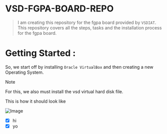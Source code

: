 # VSD-FGPA-BOARD-REPO
> I am creating this repository for the fgpa board provided by `VSDIAT`. This repository covers all the steps, tasks and the installation process for the fgpa board.

# Getting Started :
So, we start off by installing `Oracle VirtualBox` and then creating a new Operating System.
>[!NOTE]
>For this, we also must install the vsd virtual hard disk file.

This is how it should look like

![Image](https://github.com/user-attachments/assets/022d7a69-67a7-42e5-a6b8-92a4d148bafd)

- [x] hi
- [x] yo 
